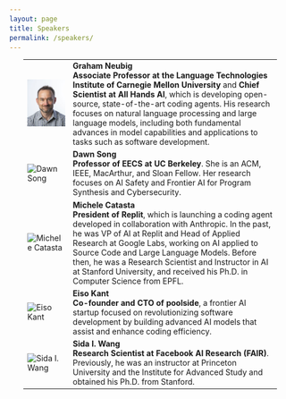 ```yaml
---
layout: page
title: Speakers
permalink: /speakers/
---
```


<table style="margin-left: auto; margin-right: auto; width: 90%;border-collapse: collapse;">
  <tr>
    <td style="border: none;"><img src="/assets/img/speakers/neubig.jpg" width="200px" alt="Graham Neubig"></td>
    <td style="border: none;"><strong>Graham Neubig</strong><br><strong>Associate Professor at the Language Technologies Institute of Carnegie Mellon University</strong> and <strong>Chief Scientist at All Hands AI</strong>, which is developing open-source, state-of-the-art coding agents. His research focuses on natural language processing and large language models, including both fundamental advances in model capabilities and applications to tasks such as software development.</td>
  </tr>
  <tr>
    <td style="border: none;"><img src="/assets/img/speakers/avatar.png" width="200px" alt="Dawn Song"></td>
    <td style="border: none;"><strong>Dawn Song</strong><br><strong>Professor of EECS at UC Berkeley</strong>. She is an ACM, IEEE, MacArthur, and Sloan Fellow. Her research focuses on AI Safety and Frontier AI for Program Synthesis and Cybersecurity.</td>
  </tr>
  <tr>
    <td style="border: none;"><img src="/assets/img/speakers/avatar.png" width="200px" alt="Michele Catasta"></td>
    <td style="border: none;"><strong>Michele Catasta</strong><br><strong>President of Replit</strong>, which is launching a coding agent developed in collaboration with Anthropic. In the past, he was VP of AI at Replit and Head of Applied Research at Google Labs, working on AI applied to Source Code and Large Language Models. Before then, he was a Research Scientist and Instructor in AI at Stanford University, and received his Ph.D. in Computer Science from EPFL.</td>
  </tr>
  <tr>
    <td style="border: none;"><img src="/assets/img/speakers/avatar.png" width="200px" alt="Eiso Kant"></td>
    <td style="border: none;"><strong>Eiso Kant</strong><br><strong>Co-founder and CTO of poolside</strong>, a frontier AI startup focused on revolutionizing software development by building advanced AI models that assist and enhance coding efficiency.</td>
  </tr>
  <tr>
    <td style="border: none;"><img src="/assets/img/speakers/avatar.png" width="200px" alt="Sida I. Wang"></td>
    <td style="border: none;"><strong>Sida I. Wang</strong><br><strong>Research Scientist at Facebook AI Research (FAIR)</strong>. Previously, he was an instructor at Princeton University and the Institute for Advanced Study and obtained his Ph.D. from Stanford.</td>
  </tr>
</table>


